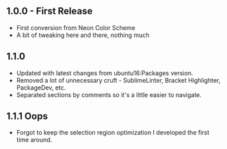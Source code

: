 ## 1.0.0 - First Release
* First conversion from Neon Color Scheme
* A bit of tweaking here and there, nothing much

## 1.1.0
* Updated with latest changes from ubuntu16:Packages version.
* Removed a lot of unnecessary cruft - SublimeLinter, Bracket Highlighter, PackageDev, etc.
* Separated sections by comments so it's a little easier to navigate.

## 1.1.1 Oops
* Forgot to keep the selection region optimization I developed the first time around.
